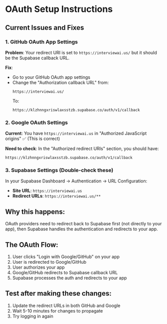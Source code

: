 # OAuth Setup Instructions

## Current Issues and Fixes

### 1. GitHub OAuth App Settings
**Problem**: Your redirect URI is set to `https://interviewai.us/` but it should be the Supabase callback URL.

**Fix**: 
- Go to your GitHub OAuth app settings
- Change the "Authorization callback URL" from:
  ```
  https://interviewai.us/
  ```
  To:
  ```
  https://klzhnngxriswlaxsstzb.supabase.co/auth/v1/callback
  ```

### 2. Google OAuth Settings
**Current**: You have `https://interviewai.us` in "Authorized JavaScript origins" ✅ (This is correct)

**Need to check**: In the "Authorized redirect URIs" section, you should have:
```
https://klzhnngxriswlaxsstzb.supabase.co/auth/v1/callback
```

### 3. Supabase Settings (Double-check these)
In your Supabase Dashboard → Authentication → URL Configuration:

- **Site URL**: `https://interviewai.us`
- **Redirect URLs**: `https://interviewai.us/**`

## Why this happens:
OAuth providers need to redirect back to Supabase first (not directly to your app), then Supabase handles the authentication and redirects to your app.

## The OAuth Flow:
1. User clicks "Login with Google/GitHub" on your app
2. User is redirected to Google/GitHub
3. User authorizes your app
4. Google/GitHub redirects to Supabase callback URL
5. Supabase processes the auth and redirects to your app

## Test after making these changes:
1. Update the redirect URLs in both GitHub and Google
2. Wait 5-10 minutes for changes to propagate
3. Try logging in again